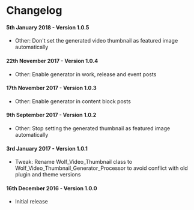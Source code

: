 # Changelog

#### 5th January 2018 - Version 1.0.5

* Other: Don't set the generated video thumbnail as featured image automatically

#### 22th November 2017 - Version 1.0.4

* Other: Enable generator in work, release and event posts

#### 17th November 2017 - Version 1.0.3

* Other: Enable generator in content block posts

#### 9th September 2017 - Version 1.0.2

* Other: Stop setting the generated thumbnail as featured image automatically

#### 3rd January 2017 - Version 1.0.1

* Tweak: Rename Wolf_Video_Thumbnail class to Wolf_Video_Thumbnail_Generator_Processor to avoid conflict with old plugin and theme versions

#### 16th December 2016 - Version 1.0.0

* Initial release
